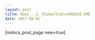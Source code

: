 ```yaml
---
layout: post
title: Day1_-_2._GlobalStatusUNESCO-IHE
date: 2017-06-01
---
```


[mdocs_post_page new=true]